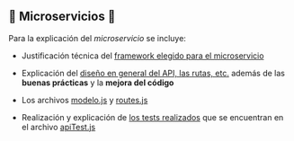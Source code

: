 
## :book: Microservicios :book:

Para la explicación del *microservicio* se incluye:


- Justificación técnica del [framework elegido para el microservicio](https://github.com/LCinder/Order-n-Go/blob/master/docs/herramientas/microservicios.md)

- Explicación del [diseño en general del API, las rutas, etc.](https://github.com/LCinder/Order-n-Go/blob/master/docs/herramientas/microserviciosRutasProyecto.md) además de las **buenas prácticas** y la **mejora del código**

- Los archivos [modelo.js](https://github.com/LCinder/Order-n-Go/blob/master/src/modelo.js) y [routes.js](https://github.com/LCinder/Order-n-Go/blob/master/src/routes.js)

- Realización y explicación de [los tests realizados](https://github.com/LCinder/Order-n-Go/blob/master/docs/herramientas/microserviciosTest.md) que se encuentran en el archivo [apiTest.js](https://github.com/LCinder/Order-n-Go/blob/master/tests/apiTest.js)

